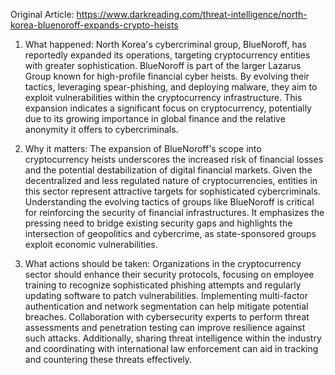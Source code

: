 Original Article: https://www.darkreading.com/threat-intelligence/north-korea-bluenoroff-expands-crypto-heists

1) What happened: North Korea's cybercriminal group, BlueNoroff, has reportedly expanded its operations, targeting cryptocurrency entities with greater sophistication. BlueNoroff is part of the larger Lazarus Group known for high-profile financial cyber heists. By evolving their tactics, leveraging spear-phishing, and deploying malware, they aim to exploit vulnerabilities within the cryptocurrency infrastructure. This expansion indicates a significant focus on cryptocurrency, potentially due to its growing importance in global finance and the relative anonymity it offers to cybercriminals.

2) Why it matters: The expansion of BlueNoroff's scope into cryptocurrency heists underscores the increased risk of financial losses and the potential destabilization of digital financial markets. Given the decentralized and less regulated nature of cryptocurrencies, entities in this sector represent attractive targets for sophisticated cybercriminals. Understanding the evolving tactics of groups like BlueNoroff is critical for reinforcing the security of financial infrastructures. It emphasizes the pressing need to bridge existing security gaps and highlights the intersection of geopolitics and cybercrime, as state-sponsored groups exploit economic vulnerabilities.

3) What actions should be taken: Organizations in the cryptocurrency sector should enhance their security protocols, focusing on employee training to recognize sophisticated phishing attempts and regularly updating software to patch vulnerabilities. Implementing multi-factor authentication and network segmentation can help mitigate potential breaches. Collaboration with cybersecurity experts to perform threat assessments and penetration testing can improve resilience against such attacks. Additionally, sharing threat intelligence within the industry and coordinating with international law enforcement can aid in tracking and countering these threats effectively.